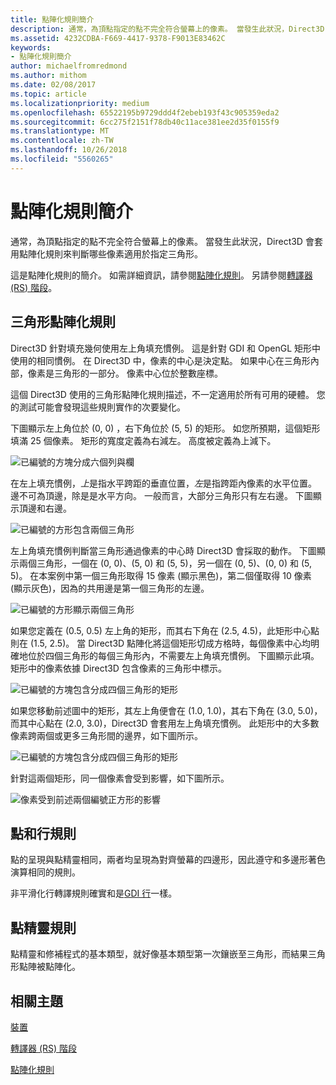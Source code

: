 ```yaml
---
title: 點陣化規則簡介
description: 通常，為頂點指定的點不完全符合螢幕上的像素。 當發生此狀況，Direct3D 會套用點陣化規則來判斷哪些像素適用於指定三角形。
ms.assetid: 4232CDBA-F669-4417-9378-F9013E83462C
keywords:
- 點陣化規則簡介
author: michaelfromredmond
ms.author: mithom
ms.date: 02/08/2017
ms.topic: article
ms.localizationpriority: medium
ms.openlocfilehash: 65522195b9729ddd4f2ebeb193f43c905359eda2
ms.sourcegitcommit: 6cc275f2151f78db40c11ace381ee2d35f0155f9
ms.translationtype: MT
ms.contentlocale: zh-TW
ms.lasthandoff: 10/26/2018
ms.locfileid: "5560265"
---
```

# <a name="introduction-to-rasterization-rules"></a>點陣化規則簡介


通常，為頂點指定的點不完全符合螢幕上的像素。 當發生此狀況，Direct3D 會套用點陣化規則來判斷哪些像素適用於指定三角形。

這是點陣化規則的簡介。 如需詳細資訊，請參閱[點陣化規則](rasterization-rules.md)。 另請參閱[轉譯器 (RS) 階段](rasterizer-stage--rs-.md)。

## <a name="span-idtrianglerasterizationrulesspanspan-idtrianglerasterizationrulesspanspan-idtrianglerasterizationrulesspantriangle-rasterization-rules"></a><span id="Triangle_Rasterization_Rules"></span><span id="triangle_rasterization_rules"></span><span id="TRIANGLE_RASTERIZATION_RULES"></span>三角形點陣化規則


Direct3D 針對填充幾何使用左上角填充慣例。 這是針對 GDI 和 OpenGL 矩形中使用的相同慣例。 在 Direct3D 中，像素的中心是決定點。 如果中心在三角形內部，像素是三角形的一部分。 像素中心位於整數座標。

這個 Direct3D 使用的三角形點陣化規則描述，不一定適用於所有可用的硬體。 您的測試可能會發現這些規則實作的次要變化。

下圖顯示左上角位於 (0, 0) ，右下角位於 (5, 5) 的矩形。 如您所預期，這個矩形填滿 25 個像素。 矩形的寬度定義為右減左。 高度被定義為上減下。

![已編號的方塊分成六個列與欄](images/pixmap.png)

在左上填充慣例，*上*是指水平跨距的垂直位置，*左*是指跨距內像素的水平位置。 邊不可為頂邊，除是是水平方向。 一般而言，大部分三角形只有左右邊。 下圖顯示頂邊和右邊。

![已編號的方形包含兩個三角形](images/triedge.png)

左上角填充慣例判斷當三角形通過像素的中心時 Direct3D 會採取的動作。 下圖顯示兩個三角形，一個在 (0, 0)、(5, 0) 和 (5, 5)，另一個在 (0, 5)、(0, 0) 和 (5, 5)。 在本案例中第一個三角形取得 15 像素 (顯示黑色)，第二個僅取得 10 像素 (顯示灰色)，因為的共用邊是第一個三角形的左邊。

![已編號的方形顯示兩個三角形](images/twotris.png)

如果您定義在 (0.5, 0.5) 左上角的矩形，而其右下角在 (2.5, 4.5)，此矩形中心點則在 (1.5, 2.5)。 當 Direct3D 點陣化將這個矩形切成方格時，每個像素中心均明確地位於四個三角形的每個三角形內，不需要左上角填充慣例。 下圖顯示此項。 矩形中的像素依據 Direct3D 包含像素的三角形中標示。

![已編號的方塊包含分成四個三角形的矩形](images/noambig.png)

如果您移動前述圖中的矩形，其左上角便會在 (1.0, 1.0)，其右下角在 (3.0, 5.0)，而其中心點在 (2.0, 3.0)，Direct3D 會套用左上角填充慣例。 此矩形中的大多數像素跨兩個或更多三角形間的邊界，如下圖所示。

![已編號的方塊包含分成四個三角形的矩形](images/fillrule.png)

針對這兩個矩形，同一個像素會受到影響，如下圖所示。

![像素受到前述兩個編號正方形的影響](images/samepix.png)

## <a name="span-idpointandlinerulesspanspan-idpointandlinerulesspanspan-idpointandlinerulesspanpoint-and-line-rules"></a><span id="Point_and_Line_Rules"></span><span id="point_and_line_rules"></span><span id="POINT_AND_LINE_RULES"></span>點和行規則


點的呈現與點精靈相同，兩者均呈現為對齊螢幕的四邊形，因此遵守和多邊形著色演算相同的規則。

非平滑化行轉譯規則確實和是[GDI 行](https://msdn.microsoft.com/library/windows/desktop/dd145027)一樣。

## <a name="span-idpointspriterulesspanspan-idpointspriterulesspanspan-idpointspriterulesspanpoint-sprite-rules"></a><span id="Point_Sprite_Rules"></span><span id="point_sprite_rules"></span><span id="POINT_SPRITE_RULES"></span>點精靈規則


點精靈和修補程式的基本類型，就好像基本類型第一次鑲嵌至三角形，而結果三角形點陣被點陣化。

## <a name="span-idrelated-topicsspanrelated-topics"></a><span id="related-topics"></span>相關主題


[裝置](devices.md)

[轉譯器 (RS) 階段](rasterizer-stage--rs-.md)

[點陣化規則](rasterization-rules.md)

 

 




